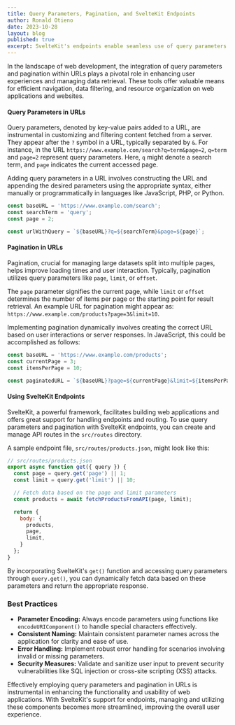 ```yaml
---
title: Query Parameters, Pagination, and SvelteKit Endpoints
author: Ronald Otieno
date: 2023-10-28
layout: blog
published: true
excerpt: SvelteKit's endpoints enable seamless use of query parameters and pagination, improving content retrieval for a smoother user experience.
---
```


In the landscape of web development, the integration of query parameters and pagination within URLs plays a pivotal role in enhancing user experiences and managing data retrieval. These tools offer valuable means for efficient navigation, data filtering, and resource organization on web applications and websites.

#### **Query Parameters in URLs**

Query parameters, denoted by key-value pairs added to a URL, are instrumental in customizing and filtering content fetched from a server. They appear after the `?` symbol in a URL, typically separated by `&`. For instance, in the URL `https://www.example.com/search?q=term&page=2`, `q=term` and `page=2` represent query parameters. Here, `q` might denote a search term, and `page` indicates the current accessed page.

Adding query parameters in a URL involves constructing the URL and appending the desired parameters using the appropriate syntax, either manually or programmatically in languages like JavaScript, PHP, or Python.

```javascript
const baseURL = 'https://www.example.com/search';
const searchTerm = 'query';
const page = 2;

const urlWithQuery = `${baseURL}?q=${searchTerm}&page=${page}`;
```

#### **Pagination in URLs**

Pagination, crucial for managing large datasets split into multiple pages, helps improve loading times and user interaction. Typically, pagination utilizes query parameters like `page`, `limit`, or `offset`.

The `page` parameter signifies the current page, while `limit` or `offset` determines the number of items per page or the starting point for result retrieval. An example URL for pagination might appear as: `https://www.example.com/products?page=3&limit=10`.

Implementing pagination dynamically involves creating the correct URL based on user interactions or server responses. In JavaScript, this could be accomplished as follows:

```javascript
const baseURL = 'https://www.example.com/products';
const currentPage = 3;
const itemsPerPage = 10;

const paginatedURL = `${baseURL}?page=${currentPage}&limit=${itemsPerPage}`;
```

#### **Using SvelteKit Endpoints**

SvelteKit, a powerful framework, facilitates building web applications and offers great support for handling endpoints and routing. To use query parameters and pagination with SvelteKit endpoints, you can create and manage API routes in the `src/routes` directory.

A sample endpoint file, `src/routes/products.json`, might look like this:

```javascript
// src/routes/products.json
export async function get({ query }) {
  const page = query.get('page') || 1;
  const limit = query.get('limit') || 10;

  // Fetch data based on the page and limit parameters
  const products = await fetchProductsFromAPI(page, limit);

  return {
    body: {
      products,
      page,
      limit,
    }
  };
}
```

By incorporating SvelteKit's `get()` function and accessing query parameters through `query.get()`, you can dynamically fetch data based on these parameters and return the appropriate response.

### **Best Practices**

- **Parameter Encoding:** Always encode parameters using functions like `encodeURIComponent()` to handle special characters effectively.
- **Consistent Naming:** Maintain consistent parameter names across the application for clarity and ease of use.
- **Error Handling:** Implement robust error handling for scenarios involving invalid or missing parameters.
- **Security Measures:** Validate and sanitize user input to prevent security vulnerabilities like SQL injection or cross-site scripting (XSS) attacks.

Effectively employing query parameters and pagination in URLs is instrumental in enhancing the functionality and usability of web applications. With SvelteKit's support for endpoints, managing and utilizing these components becomes more streamlined, improving the overall user experience.
